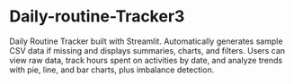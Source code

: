# Daily-routine-Tracker3
Daily Routine Tracker built with Streamlit. Automatically generates sample CSV data if missing and displays summaries, charts, and filters. Users can view raw data, track hours spent on activities by date, and analyze trends with pie, line, and bar charts, plus imbalance detection.
